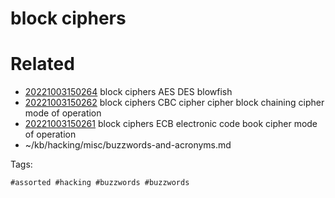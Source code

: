 # block ciphers

# Related

- [20221003150264](/zet/20221003150264/README.md) block ciphers AES DES blowfish
- [20221003150262](/zet/20221003150262/README.md) block ciphers CBC cipher cipher block chaining cipher mode of operation
- [20221003150261](/zet/20221003150261/README.md) block ciphers ECB electronic code book cipher mode of operation
- ~/kb/hacking/misc/buzzwords-and-acronyms.md

Tags:

    #assorted #hacking #buzzwords #buzzwords
